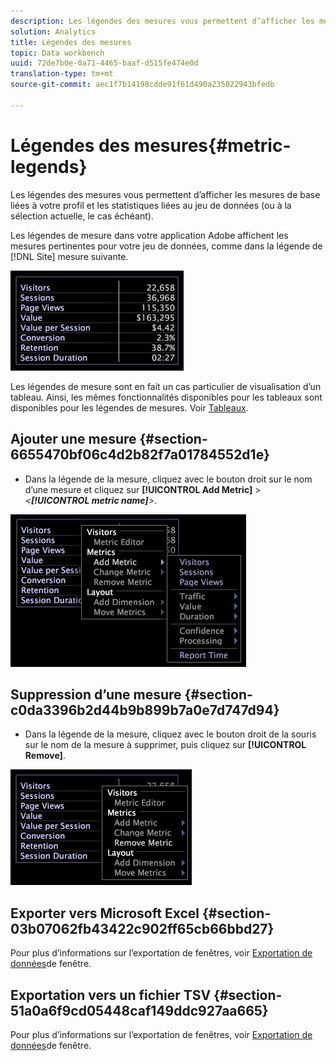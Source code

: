 ```yaml
---
description: Les légendes des mesures vous permettent d’afficher les mesures de base liées à votre profil et les statistiques liées au jeu de données (ou à la sélection actuelle, le cas échéant).
solution: Analytics
title: Légendes des mesures
topic: Data workbench
uuid: 72de7b0e-0a71-4465-baaf-d515fe474e0d
translation-type: tm+mt
source-git-commit: aec1f7b14198cdde91f61d490a235022943bfedb

---
```



# Légendes des mesures{#metric-legends}

Les légendes des mesures vous permettent d’afficher les mesures de base liées à votre profil et les statistiques liées au jeu de données (ou à la sélection actuelle, le cas échéant).

Les légendes de mesure dans votre application Adobe affichent les mesures pertinentes pour votre jeu de données, comme dans la légende de [!DNL Site] mesure suivante.

![](assets/lgd_MetricLegend.png)

Les légendes de mesure sont en fait un cas particulier de visualisation d’un tableau. Ainsi, les mêmes fonctionnalités disponibles pour les tableaux sont disponibles pour les légendes de mesures. Voir [Tableaux](../../../../home/c-get-started/c-analysis-vis/c-tables/c-tables.md#concept-c632cb8ad9724f90ac5c294d52ae667f).

## Ajouter une mesure {#section-6655470bf06c4d2b82f7a01784552d1e}

* Dans la légende de la mesure, cliquez avec le bouton droit sur le nom d’une mesure et cliquez sur **[!UICONTROL Add Metric]** > *&lt;**[!UICONTROL metric name]**>*.

![](assets/lgd_MetricLegend_addMetric.png)

## Suppression d’une mesure {#section-c0da3396b2d44b9b899b7a0e7d747d94}

* Dans la légende de la mesure, cliquez avec le bouton droit de la souris sur le nom de la mesure à supprimer, puis cliquez sur **[!UICONTROL Remove]**.

![](assets/lgd_MetricLegend_removeMetric.png)

## Exporter vers Microsoft Excel {#section-03b07062fb43422c902ff65cb66bbd27}

Pour plus d’informations sur l’exportation de fenêtres, voir [Exportation de données](../../../../home/c-get-started/c-wk-win-wksp/c-exp-win-data.md#concept-8df61d64ed434cc5a499023c44197349)de fenêtre.

## Exportation vers un fichier TSV {#section-51a0a6f9cd05448caf149ddc927aa665}

Pour plus d’informations sur l’exportation de fenêtres, voir [Exportation de données](../../../../home/c-get-started/c-wk-win-wksp/c-exp-win-data.md#concept-8df61d64ed434cc5a499023c44197349)de fenêtre.
